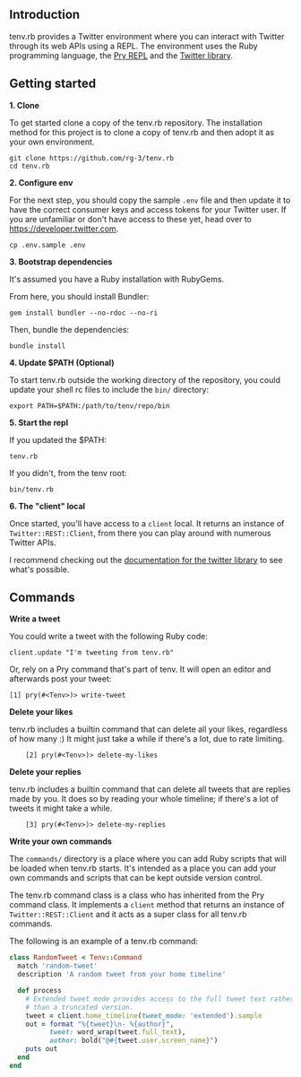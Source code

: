 ## Introduction

tenv.rb provides a Twitter environment where you can interact with Twitter
through its web APIs using a REPL. The environment uses the Ruby programming language,
the [Pry REPL](https://github.com/pry/pry#readme) and the [Twitter library](https://github.com/sferik/twitter).

## Getting started

__1. Clone__

To get started clone a copy of the tenv.rb repository.
The installation method for this project is to clone a copy of tenv.rb and
then adopt it as your own environment.  

	git clone https://github.com/rg-3/tenv.rb
	cd tenv.rb

__2. Configure env__

For the next step, you should copy the sample `.env` file and then update it to
have the correct consumer keys and access tokens for your Twitter user. If you
are unfamiliar or don't have access to these yet, head over to https://developer.twitter.com.

	cp .env.sample .env

__3. Bootstrap dependencies__

It's assumed you have a Ruby installation with RubyGems.

From here, you should install Bundler:

	gem install bundler --no-rdoc --no-ri

Then, bundle the dependencies:

	bundle install

__4. Update $PATH (Optional)__

To start tenv.rb outside the working directory of the repository, you
could update your shell rc files to include the `bin/` directory:

	export PATH=$PATH:/path/to/tenv/repo/bin

__5. Start the repl__

If you updated the $PATH:

	tenv.rb

If you didn't, from the tenv root:

	bin/tenv.rb

__6. The "client" local__

Once started, you'll have access to a `client` local. It returns an instance
of `Twitter::REST::Client`, from there you can play around with numerous
Twitter APIs.

I recommend checking out the
[documentation for the twitter library](https://www.rubydoc.info/gems/twitter)
to see what's possible.

## Commands

__Write a tweet__

You could write a tweet with the following Ruby code:

    client.update "I'm tweeting from tenv.rb"

Or, rely on a Pry command that's part of tenv. It will open an editor and
afterwards post your tweet:

    [1] pry(#<Tenv>)> write-tweet

__Delete your likes__

tenv.rb includes a builtin command that can delete all your likes, regardless
of how many :) It might just take a while if there's a lot, due to rate limiting.

		[2] pry(#<Tenv>)> delete-my-likes

__Delete your replies__

tenv.rb includes a builtin command that can delete all tweets that are replies
made by you. It does so by reading your whole timeline; if there's a lot of
tweets it might take a while.

		[3] pry(#<Tenv>)> delete-my-replies

__Write your own commands__

The `commands/` directory is a place where you can add Ruby scripts that will be
loaded when tenv.rb starts. It's intended as a place you can add your own commands
and scripts that can be kept outside version control.

The tenv.rb command class is a class who has inherited from the Pry command class.
It implements a `client` method that returns an instance of
`Twitter::REST::Client` and it acts as a super class for all tenv.rb commands.

The following is an example of a tenv.rb command:

```ruby
class RandomTweet < Tenv::Command
  match 'random-tweet'
  description 'A random tweet from your home timeline'

  def process
    # Extended tweet mode provides access to the full tweet text rather
    # than a truncated version.
    tweet = client.home_timeline(tweet_mode: 'extended').sample
    out = format "%{tweet}\n- %{author}",
          tweet: word_wrap(tweet.full_text),
          author: bold("@#{tweet.user.screen_name}")
    puts out
  end
end
```
